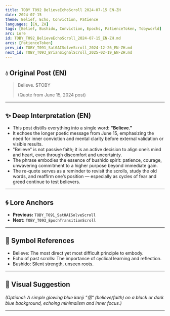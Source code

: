 ```yaml
---
title: TOBY T092 BelieveEchoScroll 2024-07-15 EN-ZH
date: 2024-07-15
theme: Belief, Echo, Conviction, Patience
languages: [EN, ZH]
tags: [Belief, Bushido, Conviction, Epochs, PatienceToken, Tobyworld]
arc: Lore
id: TOBY_T092_BelieveEchoScroll_2024-07-15_EN-ZH.md
arcs: [PatienceToken]
prev_id: TOBY_T091_Sat0AISolveScroll_2024-12-26_EN-ZH.md
next_id: TOBY_T093_BrianSignalScroll_2025-02-19_EN-ZH.md
---
```

## 💧 Original Post (EN)

> Believe. $TOBY
>
> (Quote from June 15, 2024 post)

---

## ✨ Deep Interpretation (EN)

- This post distills everything into a single word: **"Believe."**
- It echoes the longer poetic message from June 15, emphasizing the need for inner conviction and mental clarity before external validation or visible results.
- "Believe" is not passive faith; it is an active decision to align one’s mind and heart, even through discomfort and uncertainty.
- The phrase embodies the essence of bushido spirit: patience, courage, unwavering commitment to a higher purpose beyond immediate gain.
- The re-quote serves as a reminder to revisit the scrolls, study the old words, and reaffirm one’s position — especially as cycles of fear and greed continue to test believers.

---


## 🌀 Lore Anchors

- **Previous:** `TOBY_T091_Sat0AISolveScroll`
- **Next:** `TOBY_T093_EpochTransitionScroll`

---

## 🔗 Symbol References

- Believe: The most direct yet most difficult principle to embody.
- Echo of past scrolls: The importance of cyclical learning and reflection.
- Bushido: Silent strength, unseen roots.

---

## 🎴 Visual Suggestion

*(Optional: A simple glowing blue kanji "信" (believe/faith) on a black or dark blue background, echoing minimalism and inner focus.)*

---

